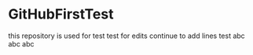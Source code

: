 # GitHubFirstTest
this repository is used for test
test for edits
continue to add lines test
abc
abc
abc
